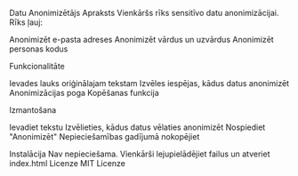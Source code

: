 Datu Anonimizētājs
Apraksts
Vienkāršs rīks sensitīvo datu anonimizācijai. Rīks ļauj:

Anonimizēt e-pasta adreses
Anonimizēt vārdus un uzvārdus
Anonimizēt personas kodus

Funkcionalitāte

Ievades lauks oriģinālajam tekstam
Izvēles iespējas, kādus datus anonimizēt
Anonimizācijas poga
Kopēšanas funkcija

Izmantošana

Ievadiet tekstu
Izvēlieties, kādus datus vēlaties anonimizēt
Nospiediet "Anonimizēt"
Nepieciešamības gadījumā nokopējiet

Instalācija
Nav nepieciešama. Vienkārši lejupielādējiet failus un atveriet index.html
Licenze
MIT Licenze
